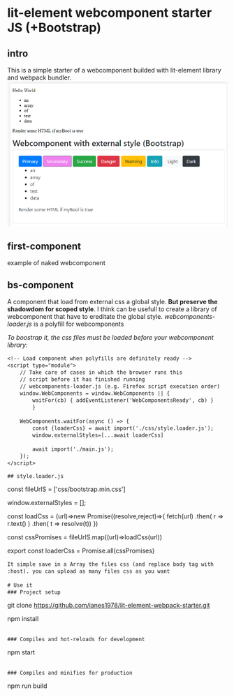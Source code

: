 # lit-element webcomponent starter JS (+Bootstrap)

## intro
This is a simple starter of a webcomponent builded with lit-element library and webpack bundler.
![screen](https://github.com/ianes1978/lit-element-webpack-starter/blob/master/images/screenshot.PNG)

## first-component
example of naked webcomponent

## bs-component
A component that load from external css a global style.
**But preserve the shadowdom for scoped style**.
I think can be usefull to create a library of webcomponent that have to ereditate the global style.
*webcomponents-loader.js* is a polyfill for webcomponents

*To boostrap it, the css files must be loaded before your webcomponent library:*
    <!-- Load polyfills -->
    <script src="libs/webcomponents-loader.js" defer> </script>

    <!-- Load component when polyfills are definitely ready -->
    <script type="module">
        // Take care of cases in which the browser runs this
        // script before it has finished running 
        // webcomponents-loader.js (e.g. Firefox script execution order)
        window.WebComponents = window.WebComponents || {
            waitFor(cb) { addEventListener('WebComponentsReady', cb) }
            }

        WebComponents.waitFor(async () => {
            const {loaderCss} = await import('./css/style.loader.js');
            window.externalStyles=[...await loaderCss]

            await import('./main.js');
        });
    </script>
```
## style.loader.js
```
const fileUrlS = ['css/bootstrap.min.css'] 

window.externalStyles = [];

const loadCss = (url)=>new Promise((resolve,reject)=>{
   fetch(url)
   .then( r => r.text() )
   .then( t => resolve(t))
})

const cssPromises = fileUrlS.map((url)=>loadCss(url))

export const loaderCss = Promise.all(cssPromises)
```
It simple save in a Array the files css (and replace body tag with :host). you can upload as many files css as you want

# Use it
### Project setup
```
git clone https://github.com/ianes1978/lit-element-webpack-starter.git

npm install
```

### Compiles and hot-reloads for development
```
npm start
```

### Compiles and minifies for production
```
npm run build
```

